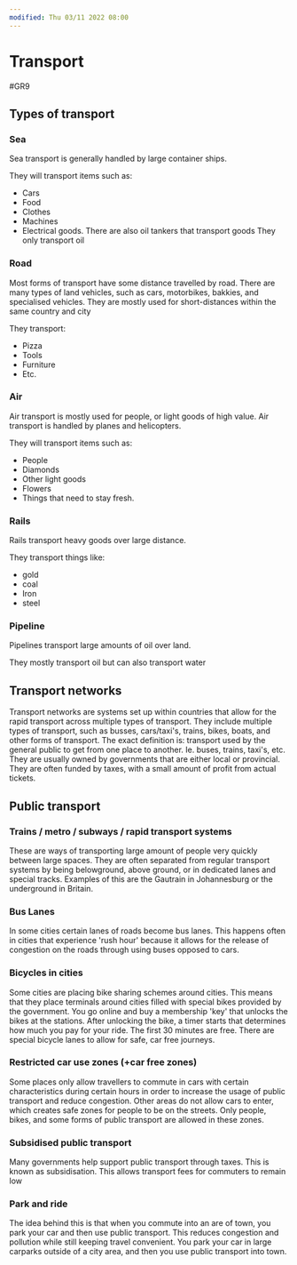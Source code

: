 ```yaml
---
modified: Thu 03/11 2022 08:00
---
```

# Transport
#GR9

## Types of transport

### Sea
Sea transport is generally handled by large container ships.

They will transport items such as:
- Cars
- Food
- Clothes
- Machines
- Electrical goods.
There are also oil tankers that transport goods
They only transport oil

### Road
Most forms of transport have some distance travelled by road. There are many types of land vehicles, such as cars, motorbikes, bakkies, and specialised vehicles. They are mostly used for short-distances within the same country and city

They transport:
- Pizza
- Tools
- Furniture
- Etc.

### Air
Air transport is mostly used for people, or light goods of high value. Air transport is handled by planes and helicopters.

They will transport items such as:
- People
- Diamonds
- Other light goods
- Flowers
- Things that need to stay fresh.

### Rails
Rails transport heavy goods over large distance.

They transport things like:
- gold
- coal
- Iron
- steel

### Pipeline
Pipelines transport large amounts of oil over land.

They mostly transport oil but can also transport water

## Transport networks
Transport networks are systems set up within countries that allow for the rapid transport across multiple types of transport. They include multiple types of transport, such as busses, cars/taxi's, trains, bikes, boats, and other forms of transport.
The exact definition is: transport used by the general public to get from one place to another. Ie. buses, trains, taxi's, etc.
They are usually owned by governments that are either local or provincial. They are often funded by taxes, with a small amount of profit from actual tickets.

## Public transport
### Trains / metro / subways / rapid transport systems
These are ways of transporting large amount of people very quickly between large spaces. They are often separated from regular transport systems by being belowground, above ground, or in dedicated lanes and special tracks. Examples of this are the Gautrain in Johannesburg or the underground in Britain.

### Bus Lanes
In some cities certain lanes of roads become bus lanes. This happens often in cities that experience 'rush hour' because it allows for the release of congestion on the roads through using buses opposed to cars.

### Bicycles in cities
Some cities are placing bike sharing schemes around cities. This means that they place terminals around cities filled with special bikes provided by the government.
You go online and buy a membership 'key' that unlocks the bikes at the stations. After unlocking the bike, a timer starts that determines how much you pay for your ride. The first 30 minutes are free.
There are special bicycle lanes to allow for safe, car free journeys.

### Restricted car use zones (+car free zones)
Some places only allow travellers to commute in cars with certain characteristics during certain hours in order to increase the usage of public transport and reduce congestion.
Other areas do not allow cars to enter, which creates safe zones for people to be on the streets.
Only people, bikes, and some forms of public transport are allowed in these zones.

### Subsidised public transport
Many governments help support public transport through taxes. This is known as subsidisation. This allows transport fees for commuters to remain low

### Park and ride
The idea behind this is that when you commute into an are of town, you park your car and then use public transport. This reduces congestion and pollution while still keeping travel convenient. You park your car in large carparks outside of a city area, and then you use public transport into town.